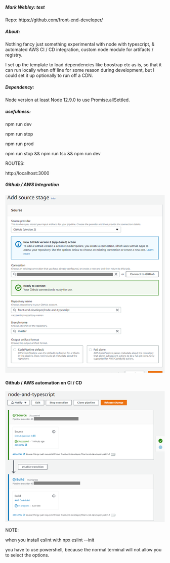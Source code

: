 ##### Mark Webley: test

Repo: https://github.com/front-end-developer/

##### About:
Nothing fancy just something experimental with node with typescript, & automated AWS CI / CD integration,
custom node module for artifacts / registry.

I set up the template to load dependencies like boostrap etc as is, so that it can run locally when off line for some reason during development, but I could set it up optionally to run off a CDN.


##### Dependency:

Node version at least Node 12.9.0 to use Promise.allSettled.


##### usefulness:

npm run dev

npm run stop

npm run prod

npm run stop && npm run tsc && npm run dev


ROUTES:

http://localhost:3000




##### Github / AWS Integration
![Alt text](screenshots/aws-integration.png "List view")

#### Github / AWS automation on CI / CD
![Alt text](screenshots/aws-integration-code-pipeline.png "List view")


NOTE:

when you install eslint with npx eslint --init

you have to use powershell, because the normal terminal will not allow you to select the options.
